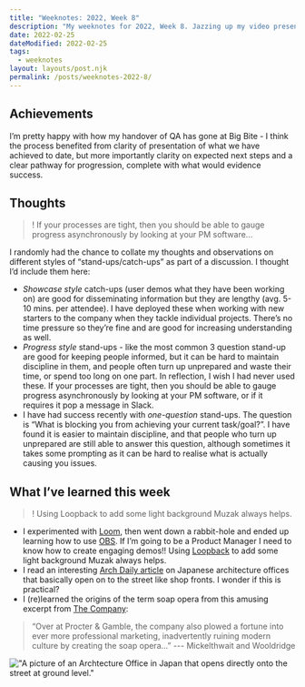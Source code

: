 ```yaml
---
title: "Weeknotes: 2022, Week 8"
description: "My weeknotes for 2022, Week 8. Jazzing up my video presentations with muzak, and I finally collated some almost coherent thoughts on stand-ups."
date: 2022-02-25
dateModified: 2022-02-25
tags:
  - weeknotes
layout: layouts/post.njk
permalink: /posts/weeknotes-2022-8/
---
```


## Achievements

I’m pretty happy with how my handover of QA has gone at Big Bite - I think the process benefited from clarity of presentation of what we have achieved to date, but more importantly clarity on expected next steps and a clear pathway for progression, complete with what would evidence success.

## Thoughts

>! If your processes are tight, then you should be able to gauge progress asynchronously by looking at your PM software...

I randomly had the chance to collate my thoughts and observations on different styles of “stand-ups/catch-ups” as part of a discussion. I thought I’d include them here:

- *Showcase style* catch-ups (user demos what they have been working on) are good for disseminating information but they are lengthy (avg. 5-10 mins. per attendee). I have deployed these when working with new starters to the company when they tackle individual projects. There’s no time pressure so they’re fine and are good for increasing understanding as well.
- *Progress style* stand-ups - like the most common 3 question stand-up are good for keeping people informed, but it can be hard to maintain discipline in them, and people often turn up unprepared and waste their time, or spend too long on one part. In reflection, I wish I had never used these. If your processes are tight, then you should be able to gauge progress asynchronously by looking at your PM software, or if it requires it pop a message in Slack.
- I have had success recently with *one-question* stand-ups. The question is “What is blocking you from achieving your current task/goal?”. I have found it is easier to maintain discipline, and that people who turn up unprepared are still able to answer this question, although sometimes it takes some prompting as it can be hard to realise what is actually causing you issues.

## What I’ve learned this week

>! Using Loopback to add some light background Muzak always helps.

- I experimented with [Loom](https://www.loom.com/), then went down a rabbit-hole and ended up learning how to use [OBS](https://obsproject.com/). If I’m going to be a Product Manager I need to know how to create engaging demos!! Using [Loopback](https://rogueamoeba.com/loopback/) to add some light background Muzak always helps.
- I read an interesting [Arch Daily article](https://www.archdaily.com/976895/down-to-earth-practice-how-some-japanese-architects-have-taken-their-offices-to-the-streets) on Japanese architecture offices that basically open on to the street like shop fronts. I wonder if this is practical?
- I (re)learned the origins of the term soap opera from this amusing excerpt from [The Company](https://www.goodreads.com/en/book/show/210022.The_Company):


> “Over at Procter & Gamble, the company also plowed a fortune into ever more professional marketing, inadvertently ruining modern culture by creating the soap opera...” --- Mickelthwait and Wooldridge

!["A picture of an Archtecture Office in Japan that opens directly onto the street at ground level."](https://images.adsttc.com/media/images/620d/231c/0af3/0537/e06f/9a2f/slideshow/r-urban-design-office-r-urban-design-office-c-kenya-chiba.jpg "Street-front office, Bukyo City, Japan. &copy; Kenya Chiba")